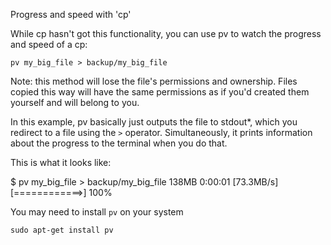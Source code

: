 Progress and speed with 'cp'

While cp hasn't got this functionality, you can use pv to watch the progress and speed of a cp:
```
pv my_big_file > backup/my_big_file
```
Note: this method will lose the file's permissions and ownership. Files copied this way will have the same permissions as if you'd created them yourself and will belong to you.

In this example, pv basically just outputs the file to stdout*, which you redirect to a file using the `>` operator. 
Simultaneously, it prints information about the progress to the terminal when you do that.

This is what it looks like:

$ pv my_big_file > backup/my_big_file
 138MB 0:00:01 [73.3MB/s] [============>] 100% 

You may need to install `pv` on your system
```
sudo apt-get install pv
```
